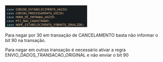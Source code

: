 ![image.png](/.attachments/image-8e44c7d0-16a4-42c0-8938-152703be96c0.png)


Para negar por 30 em transação de CANCELAMENTO basta não informar o bit 90 na transação.

Para negar em outras transação é necessário ativar a regra ENVIO_DADOS_TRANSACAO_ORIGINAL e não enviar o bit 90